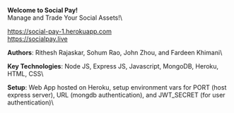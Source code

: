 **Welcome to Social Pay!**\
Manage and Trade Your Social Assets!\

https://social-pay-1.herokuapp.com \
https://socialpay.live

**Authors**: Rithesh Rajaskar, Sohum Rao, John Zhou, and Fardeen Khimani\

**Key Technologies**: Node JS, Express JS, Javascript, MongoDB, Heroku, HTML, CSS\

**Setup**: Web App hosted on Heroku, setup environment vars for PORT (host express server), URL (mongdb authentication), and JWT_SECRET (for user authentication)\